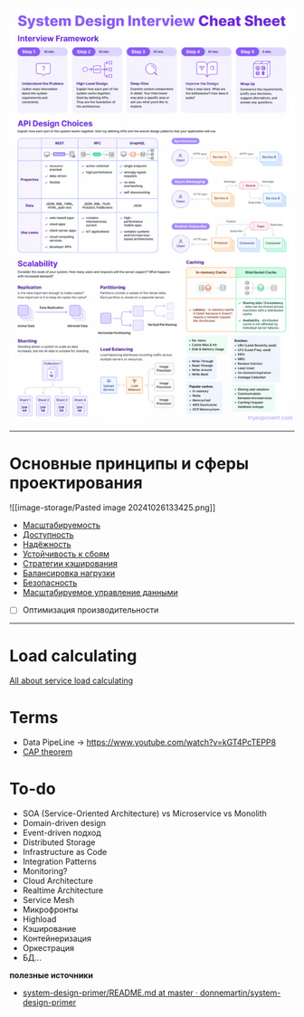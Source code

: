 
![Untitled](image-storage/Untitled.png)

---

# Основные принципы и сферы проектирования

![[image-storage/Pasted image 20241026133425.png]]
* [Масштабируемость](scalability.md)
* [Доступность](availability.md)
* [Надёжность](realiability.md)
* [Устойчивость к сбоям](resilience.md)
* [Стратегии кэширования](cache-strategy.md)
* [Балансировка нагрузки](load-balancer.md)
* [Безопасность](security.md)
* [Масштабируемое управление данными](scaling-data-control.md)

- [ ]  Оптимизация производительности

---

# Load calculating

[All about service load calculating](load-calculating.md)

# Terms
* Data PipeLine -> https://www.youtube.com/watch?v=kGT4PcTEPP8
* [CAP theorem](cap-theorem.md)

# To-do
- SOA (Service-Oriented Architecture) vs Microservice vs Monolith
- Domain-driven design
- Event-driven подход
- Distributed Storage
- Infrastructure as Code
- Integration Patterns
- Monitoring?
- Cloud Architecture
- Realtime Architecture
- Service Mesh
- Микрофронты
- Highload
- Кэширование
- Контейнеризация
- Оркестрация
- БД...


**полезные источники**
* [system-design-primer/README.md at master · donnemartin/system-design-primer](https://github.com/donnemartin/system-design-primer/blob/master/README.md#appendix)